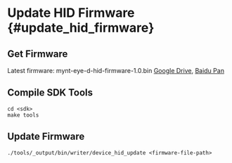 # Update HID Firmware {#update_hid_firmware}

## Get Firmware

Latest firmware: mynt-eye-d-hid-firmware-1.0.bin [Google Drive](https://drive.google.com/open?id=1fdW7SRllBc_STAOH14q5qA_yTgexaGdx), [Baidu Pan](https://pan.baidu.com/s/1JLqtb7SM45HCs_kQ2VDt7Q)

## Compile SDK Tools

```
cd <sdk>
make tools
```

## Update Firmware

```
./tools/_output/bin/writer/device_hid_update <firmware-file-path>
```
